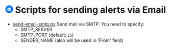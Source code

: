 # <img src="/_img/Email_icon__512x512.png" alt="Email icon" height="24">&nbsp;Scripts for sending alerts via Email

 * [send-email-smtp.py](send-email-smtp.py)
 Send mail via SMTP.
 You need to specify: 
   - SMTP_SERVER
   - SMTP_PORT (default: `25`)
   - SENDER_NAME (also will be used in 'From' field)
 
